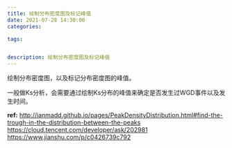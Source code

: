 ```yaml
---
title: 绘制分布密度图及标记峰值
date: 2021-07-28 14:30:00
categories: 

tags:


description: 绘制分布密度图及标记峰值
---
```


<div align="middle"><music URL></div>

绘制分布密度图，以及标记分布密度图的峰值。

一般做Ks分析，会需要通过绘制Ks分布的峰值来确定是否发生过WGD事件以及发生时间。



**ref:**
http://ianmadd.github.io/pages/PeakDensityDistribution.html#find-the-trough-in-the-distribution-between-the-peaks
https://cloud.tencent.com/developer/ask/202981
https://www.jianshu.com/p/c0426739c792
